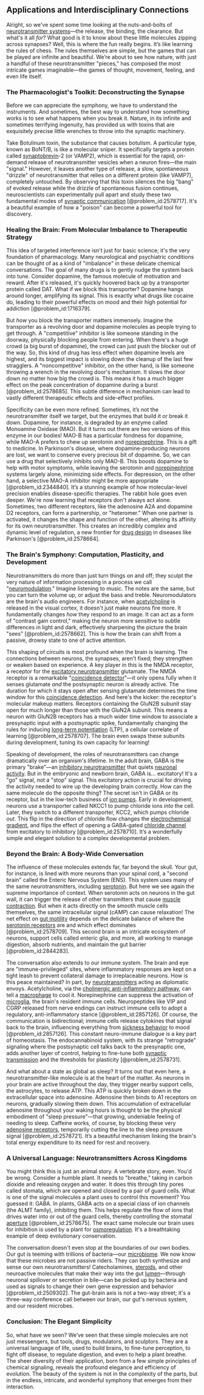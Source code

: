 ## Applications and Interdisciplinary Connections

Alright, so we've spent some time looking at the nuts-and-bolts of [neurotransmitter systems](@article_id:171674)—the release, the binding, the clearance. But what's it all *for*? What good is it to know about these little molecules zipping across synapses? Well, this is where the fun really begins. It’s like learning the rules of chess. The rules themselves are simple, but the games that can be played are infinite and beautiful. We’re about to see how nature, with just a handful of these neurotransmitter "pieces," has composed the most intricate games imaginable—the games of thought, movement, feeling, and even life itself.

### The Pharmacologist's Toolkit: Deconstructing the Synapse

Before we can appreciate the symphony, we have to understand the instruments. And sometimes, the best way to understand how something works is to see what happens when you break it. Nature, in its infinite and sometimes terrifying ingenuity, has provided us with toxins that are exquisitely precise little wrenches to throw into the synaptic machinery.

Take Botulinum toxin, the substance that causes botulism. A particular type, known as BoNT/B, is like a molecular sniper. It specifically targets a protein called [synaptobrevin](@article_id:172971)-2 (or VAMP2), which is essential for the rapid, on-demand release of neurotransmitter vesicles when a neuron fires—the main "signal." However, it leaves another type of release, a slow, spontaneous "drizzle" of neurotransmitter that relies on a different protein (like VAMP7), completely untouched. By observing that this toxin silences the big "bang" of evoked release while the drizzle of spontaneous fusion continues, neuroscientists can experimentally pull apart and study these two fundamental modes of [synaptic communication](@article_id:173722) [@problem_id:2578717]. It's a beautiful example of how a "poison" can become a powerful tool for discovery.

### Healing the Brain: From Molecular Imbalance to Therapeutic Strategy

This idea of targeted interference isn't just for basic science; it's the very foundation of pharmacology. Many neurological and psychiatric conditions can be thought of as a kind of "imbalance" in these delicate chemical conversations. The goal of many drugs is to gently nudge the system back into tune. Consider dopamine, the famous molecule of motivation and reward. After it's released, it's quickly hoovered back up by a transporter protein called DAT. What if we block this transporter? Dopamine hangs around longer, amplifying its signal. This is exactly what drugs like cocaine do, leading to their powerful effects on mood and their high potential for addiction [@problem_id:1716379].

But *how* you block the transporter matters immensely. Imagine the transporter as a revolving door and dopamine molecules as people trying to get through. A "competitive" inhibitor is like someone standing in the doorway, physically blocking people from entering. When there's a huge crowd (a big burst of dopamine), the crowd can just push the blocker out of the way. So, this kind of drug has less effect when dopamine levels are highest, and its biggest impact is slowing down the cleanup of the last few stragglers. A "noncompetitive" inhibitor, on the other hand, is like someone throwing a wrench in the revolving door's mechanism. It slows the door down no matter how big the crowd is. This means it has a much bigger effect on the peak concentration of dopamine during a burst [@problem_id:2578685]. This subtle difference in mechanism can lead to vastly different therapeutic effects and side-effect profiles.

Specificity can be even more refined. Sometimes, it’s not the neurotransmitter itself we target, but the enzymes that build it or break it down. Dopamine, for instance, is degraded by an enzyme called Monoamine Oxidase (MAO). But it turns out there are two versions of this enzyme in our bodies! MAO-B has a particular fondness for dopamine, while MAO-A prefers to chew up serotonin and [norepinephrine](@article_id:154548). This is a gift to medicine. In Parkinson's disease, where dopamine-producing neurons are lost, we want to conserve every precious bit of dopamine. So, we can use a drug that selectively inhibits only MAO-B. This boosts dopamine to help with motor symptoms, while leaving the serotonin and [norepinephrine](@article_id:154548) systems largely alone, minimizing side effects. For depression, on the other hand, a selective MAO-A inhibitor might be more appropriate [@problem_id:2344840]. It’s a stunning example of how molecular-level precision enables disease-specific therapies. The rabbit hole goes even deeper. We're now learning that receptors don't always act alone. Sometimes, two different receptors, like the adenosine A2A and dopamine D2 receptors, can form a partnership, or "heteromer." When one partner is activated, it changes the shape and function of the other, altering its affinity for its own neurotransmitter. This creates an incredibly complex and dynamic level of regulation, a new frontier for [drug design](@article_id:139926) in diseases like Parkinson's [@problem_id:2578664].

### The Brain's Symphony: Computation, Plasticity, and Development

Neurotransmitters do more than just turn things on and off; they sculpt the very nature of information processing in a process we call "[neuromodulation](@article_id:147616)." Imagine listening to music. The notes are the same, but you can turn the volume up, or adjust the bass and treble. Neuromodulators are the brain's audio engineers. For instance, when [acetylcholine](@article_id:155253) is released in the visual cortex, it doesn't just make neurons fire more. It fundamentally changes *how* they respond to an image. It can act as a form of "contrast gain control," making the neuron more sensitive to subtle differences in light and dark, effectively sharpening the picture the brain "sees" [@problem_id:2578662]. This is how the brain can shift from a passive, drowsy state to one of active attention.

This shaping of circuits is most profound when the brain is learning. The connections between neurons, the synapses, aren't fixed; they strengthen or weaken based on experience. A key player in this is the NMDA receptor, a receptor for the [excitatory neurotransmitter](@article_id:170554) glutamate. The NMDA receptor is a remarkable "[coincidence detector](@article_id:169128)"—it only opens fully when it senses glutamate *and* the postsynaptic neuron is already active. The duration for which it stays open after sensing glutamate determines the time window for this [coincidence detection](@article_id:189085). And here's the kicker: the receptor's molecular makeup matters. Receptors containing the GluN2B subunit stay open for much longer than those with the GluN2A subunit. This means a neuron with GluN2B receptors has a much wider time window to associate a presynaptic input with a postsynaptic spike, fundamentally changing the rules for inducing [long-term potentiation](@article_id:138510) (LTP), a cellular correlate of learning [@problem_id:2578707]. The brain even swaps these subunits during development, tuning its own capacity for learning!

Speaking of development, the roles of neurotransmitters can change dramatically over an organism's lifetime. In the adult brain, GABA is the primary "brake"—an [inhibitory neurotransmitter](@article_id:170780) that quiets [neuronal activity](@article_id:173815). But in the embryonic and newborn brain, GABA is... excitatory! It's a "go" signal, not a "stop" signal. This excitatory action is crucial for driving the activity needed to wire up the developing brain correctly. How can the same molecule do the opposite thing? The secret isn't in GABA or its receptor, but in the low-tech business of [ion pumps](@article_id:168361). Early in development, neurons use a transporter called NKCC1 to pump chloride ions *into* the cell. Later, they switch to a different transporter, KCC2, which pumps chloride *out*. This flip in the direction of chloride flow changes the [electrochemical gradient](@article_id:146983), and flips the effect of opening a GABA-gated [chloride channel](@article_id:169421) from excitatory to inhibitory [@problem_id:2578710]. It’s a wonderfully simple and elegant solution to a complex developmental problem.

### Beyond the Brain: A Body-Wide Conversation

The influence of these molecules extends far, far beyond the skull. Your gut, for instance, is lined with more neurons than your spinal cord, a "second brain" called the Enteric Nervous System (ENS). This system uses many of the same neurotransmitters, including [serotonin](@article_id:174994). But here we see again the supreme importance of context. When serotonin acts on neurons in the gut wall, it can trigger the release of other transmitters that cause [muscle contraction](@article_id:152560). But when it acts directly on the smooth muscle cells themselves, the same intracellular signal ($cAMP$) can cause relaxation! The net effect on [gut motility](@article_id:153415) depends on the delicate balance of where the [serotonin receptors](@article_id:165640) are and which effect dominates [@problem_id:2578709]. This second brain is an intricate ecosystem of neurons, support cells called enteric glia, and more, all working to manage digestion, absorb nutrients, and maintain the gut barrier [@problem_id:2844283].

The conversation also extends to our immune system. The brain and eye are "immune-privileged" sites, where inflammatory responses are kept on a tight leash to prevent collateral damage to irreplaceable neurons. How is this peace maintained? In part, by [neurotransmitters](@article_id:156019) acting as diplomatic envoys. Acetylcholine, via the [cholinergic anti-inflammatory pathway](@article_id:177881), can tell a [macrophage](@article_id:180690) to cool it. Norepinephrine can suppress the activation of [microglia](@article_id:148187), the brain's resident immune cells. Neuropeptides like VIP and CGRP released from nerve endings can instruct immune cells to adopt a regulatory, anti-inflammatory stance [@problem_id:2857126]. Of course, the communication is bidirectional; immune cells release cytokines that signal back to the brain, influencing everything from [sickness behavior](@article_id:197209) to mood [@problem_id:2857126]. This constant neuro-immune dialogue is a key part of homeostasis. The endocannabinoid system, with its strange "retrograde" signaling where the postsynaptic cell talks back to the presynaptic one, adds another layer of control, helping to fine-tune both [synaptic transmission](@article_id:142307) and the thresholds for plasticity [@problem_id:2578731].

And what about a state as global as sleep? It turns out that even here, a neurotransmitter-like molecule is at the heart of the matter. As neurons in your brain are active throughout the day, they trigger nearby support cells, the astrocytes, to release ATP. This ATP is quickly broken down in the extracellular space into adenosine. Adenosine then binds to A1 receptors on neurons, gradually slowing them down. This accumulation of extracellular adenosine throughout your waking hours is thought to be the physical embodiment of "sleep pressure"—that growing, undeniable feeling of needing to sleep. Caffeine works, of course, by blocking these very [adenosine receptors](@article_id:168965), temporarily cutting the line to the sleep pressure signal [@problem_id:2578721]. It’s a beautiful mechanism linking the brain's total energy expenditure to its need for rest and recovery.

### A Universal Language: Neurotransmitters Across Kingdoms

You might think this is just an animal story. A vertebrate story, even. You'd be wrong. Consider a humble plant. It needs to "breathe," taking in carbon dioxide and releasing oxygen and water. It does this through tiny pores called stomata, which are opened and closed by a pair of guard cells. What is one of the signal molecules a plant uses to control this movement? You guessed it: GABA. In plants, GABA acts on a special class of ion channels (the ALMT family), inhibiting them. This helps regulate the flow of ions that drives water into or out of the guard cells, thereby controlling the stomatal [aperture](@article_id:172442) [@problem_id:2578675]. The exact same molecule our brain uses for inhibition is used by a plant for [osmoregulation](@article_id:143754). It's a breathtaking example of deep evolutionary conservation.

The conversation doesn't even stop at the boundaries of our own bodies. Our gut is teeming with trillions of bacteria—our [microbiome](@article_id:138413). We now know that these microbes are not passive riders. They can both synthesize and sense our own neurotransmitters! Catecholamines, [steroids](@article_id:146075), and other neuroactive molecules that make their way into the gut [lumen](@article_id:173231)—through neuronal spillover or secretion in bile—can be picked up by bacteria and used as signals to change their own gene expression and behavior [@problem_id:2509302]. The gut-brain axis is not a two-way street; it's a three-way conference call between our brain, our gut's nervous system, and our resident microbes.

### Conclusion: The Elegant Simplicity

So, what have we seen? We’ve seen that these simple molecules are not just messengers, but tools, drugs, modulators, and sculptors. They are a universal language of life, used to build brains, to fine-tune perception, to fight off disease, to regulate digestion, and even to help a plant breathe. The sheer diversity of their application, born from a few simple principles of chemical signaling, reveals the profound elegance and efficiency of evolution. The beauty of the system is not in the complexity of the parts, but in the endless, intricate, and wonderful symphony that emerges from their interaction.